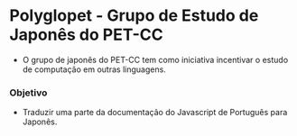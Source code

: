 # Polyglopet - Grupo de Estudo de Japonês do PET-CC

- O grupo de japonês do PET-CC tem como iniciativa incentivar o estudo de computação em outras linguagens. 

### Objetivo

- Traduzir uma parte da documentação do Javascript de Português para Japonês. 